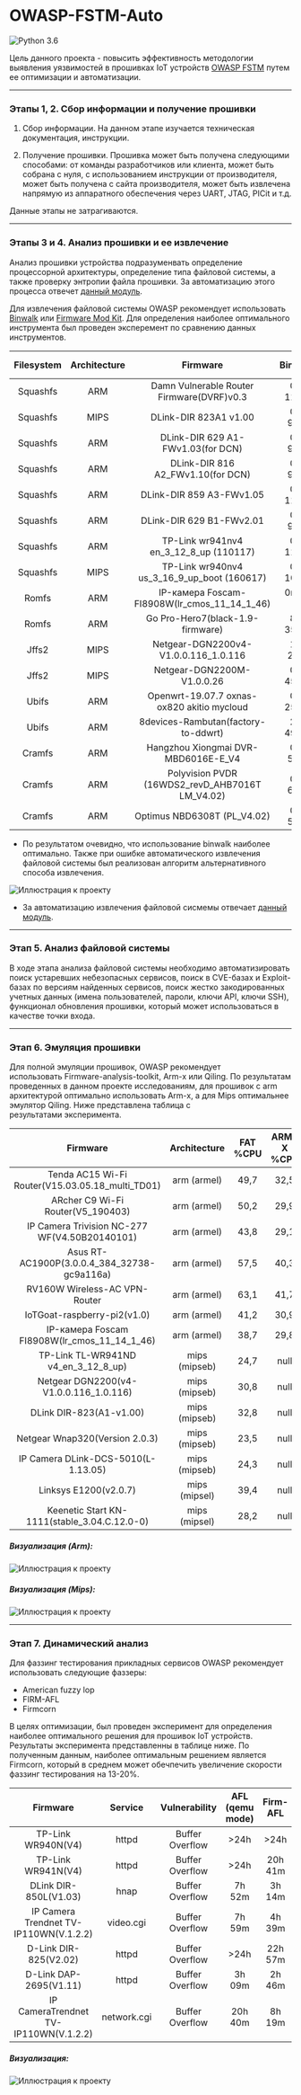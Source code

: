 # OWASP-FSTM-Auto
![Python 3.6](https://img.shields.io/badge/python-3.6-green.svg?style=plastic)

Цель данного проекта - повысить эффективность методологии выявления уязвимостей в прошивках IoT устройств [OWASP FSTM](https://scriptingxss.gitbook.io/firmware-security-testing-methodology/) путем ее оптимизации и автоматизации.

---
### Этапы 1, 2. Сбор информации и получение прошивки
1. Сбор информации. На данном этапе изучается техническая документация, инструкции.

2. Получение прошивки. Прошивка может быть получена следующими способами: от команды разработчиков или клиента, может быть собрана с нуля, с использованием инструкции от производителя, может быть получена  с сайта производителя, может быть извлечена напрямую из аппаратного обеспечения через UART, JTAG, PICit и т.д. 

Данные этапы не затрагиваются.

---
### Этапы 3 и 4. Анализ прошивки и ее извлечение

Анализ прошивки устройства подразуменвать определение процессорной архитектуры, определение типа файловой системы, а также проверку энтропии файла прошивки. За автоматизацию этого процесса отвечет [данный модуль](https://github.com/mrTavas/owasp-fstm-auto/blob/main/stage3_Analyzing_firmware.py).

Для извлечения файловой системы OWASP рекомендует использовать [Binwalk](https://github.com/ReFirmLabs/binwalk) или [Firmware Mod Kit](https://github.com/rampageX/firmware-mod-kit/wiki). Для определения наиболее оптимального инструмента был проведен эксперемент по сравнению данных инструментов.


| Filesystem     | Architecture |        Firmware                                    |  Binwalk |Firmware mod kit |
|:--------------:|:------------:|:--------------------------------------------------:|:--------:|:---------------:|
|Squashfs        | ARM          |Damn Vulnerable Router Firmware(DVRF)v0.3           | 0m 11,2s | 0m 33,8s
|Squashfs        | MIPS         |DLink-DIR 823A1 v1.00                               | 0m 9,8s  | 0m 20,9s
|Squashfs        | ARM          | DLink-DIR 629 A1-FWv1.03(for DCN)                  | 0m 9,7s  | 0m 10,9s
|Squashfs        | ARM          | DLink-DIR 816 A2_FWv1.10(for DCN)                  | 0m 9,2s  | 0m 10,9s
|Squashfs        | ARM          | DLink-DIR 859 A3-FWv1.05                           | 0m 11,5s | 0m 13,1s
|Squashfs        | ARM          | DLink-DIR 629 B1-FWv2.01                           | 0m 9,9s  | 0m 13,1s
|Squashfs        | ARM          | TP-Link wr941nv4 en_3_12_8_up (110117)             | 0m 11,2s | 0m 28,1s
|Squashfs        | MIPS         | TP-Link wr940nv4 us_3_16_9_up_boot (160617)        | 0m 10,1s |0m 19,1s
|Romfs           | ARM          | IP-камера Foscam-FI8908W(lr_cmos_11_14_1_46)       | 0m 9, 2s | No supported
|Romfs           | ARM          | Go Pro-Hero7(black-1.9-firmware)                   | 8m 35,6s | No supported
|Jffs2           | MIPS         | Netgear-DGN2200v4-V1.0.0.116_1.0.116               | 1m 2,9s  | 1m 17,9s
|Jffs2           | MIPS         | Netgear-DGN2200M-V1.0.0.26                         | 0m 45,1s | 0m 49,8s
|Ubifs           | ARM          | Openwrt-19.07.7 oxnas-ox820 akitio mycloud         | 0m 25,5s | No supported
|Ubifs           | ARM          | 8devices-Rambutan(factory-to-ddwrt)                | 2m 49,5s | No supported
|Cramfs          | ARM          | Hangzhou Xiongmai DVR-MBD6016E-E_V4                | 0m 5,7s  | 0m 14,6s
|Cramfs          | ARM          | Polyvision PVDR (16WDS2_revD_AHB7016T LM_V4.02)    | 0m 6,1s  | 0m 14,9s
|Cramfs          | ARM          | Optimus NBD6308T (PL_V4.02)                        | 0m 5,6s  | 0m 14,4s

- По результатом очевидно, что использование binwalk наиболее оптимально. Также при ошибке автоматического извлечения файловой системы был реализован алгоритм альтернативного способа извлечения.

![Иллюстрация к проекту](https://github.com/mrTavas/owasp-fstm-auto/blob/main/artwork/Extr-filesys.png?raw=true)

- За автоматизацию извлечения файловой сисмемы отвечает [данный модуль](https://github.com/mrTavas/owasp-fstm-auto/blob/main/stage4_Extracting_filesystem.py). 

---
### Этап 5. Анализ файловой системы

В ходе этапа анализа файловой системы необходимо автоматизировать поиск устаревших небезопасных сервисов, поиск в CVE-базах и Exploit-базах по версиям найденных сервисов, поиск жестко закодированных учетных данных (имена пользователей, пароли, ключи API, ключи SSH), функционал обновления прошивки, который может использоваться в качестве точки входа.

---
### Этап 6. Эмуляция прошивки

Для полной эмуляции прошивок, OWASP рекомендует использовать Firmware-analysis-toolkit, Arm-x или Qiling. По результатам проведенных в данном проекте исследованиям, для прошивок с arm архитектурой оптимально использовать Arm-x, а для Mips оптимальнее эмулятор Qiling. Ниже представлена таблица с результатами эксперимента.

| Firmware       | Architecture |        FAT %CPU  |  ARM-X %CPU | Qiling %CPU |
|:--------------:|:------------:|:----------------:|:-----------:|:---------------:|
| Tenda AC15 Wi-Fi Router(V15.03.05.18_multi_TD01) | arm (armel) | 49,7 | 32,5 | 49,6
| ARcher C9 Wi-Fi Router(V5_190403) | arm (armel) | 50,2 | 29,9 | 48,7
| IP Camera Trivision NC-277 WF(V4.50B20140101) | arm (armel) | 43,8 | 29,1 | 44,9
| Asus RT-AC1900P(3.0.0.4_384_32738-gc9a116a) | arm (armel) | 57,5 | 40,3 | 58,4
| RV160W Wireless-AC VPN-Router | arm (armel) | 63,1 | 41,7 | 64
| IoTGoat-raspberry-pi2(v1.0) | arm (armel) | 41,2 | 30,9 | 40,3
| IP-камера Foscam FI8908W(lr_cmos_11_14_1_46) | arm (armel) | 38,7 | 29,8 | 38
| TP-Link TL-WR941ND v4_en_3_12_8_up) | mips (mipseb) | 24,7 | null | 25,9
| Netgear DGN2200(v4-V1.0.0.116_1.0.116) | mips (mipseb) | 30,8 | null | 29,3
| DLink DIR-823(A1-v1.00) | mips (mipseb) | 32,8 | null | 30,6
| Netgear Wnap320(Version 2.0.3) | mips (mipseb) | 23,5 | null | 20,4
| IP Camera DLink-DCS-5010(L-1.13.05) | mips (mipseb) | 24,3 | null | 20,1
| Linksys E1200(v2.0.7) | mips (mipsel) | 39,4 | null | 38,9
| Keenetic Start KN-1111(stable_3.04.C.12.0-0) | mips (mipsel) | 28,2 | null | 26,8

##### Визуализация (Arm):
![Иллюстрация к проекту](https://github.com/mrTavas/owasp-fstm-auto/blob/main/artwork/Emul-Arm.png?raw=true)
##### Визуализация (Mips):
![Иллюстрация к проекту](https://github.com/mrTavas/owasp-fstm-auto/blob/main/artwork/Emul-Mips.png?raw=true)

---
### Этап 7. Динамический анализ

Для фаззинг тестирования прикладных сервисов OWASP рекомендует использовать следующие фаззеры:
- American fuzzy lop
- FIRM-AFL
- Firmcorn

В целях оптимизации, был проведен эксперимент для определения наиболее оптимального решения для прошивок IoT устройств. Результаты эксперимента представленны в таблице ниже. По полученным данным, наиболее оптимальным решением является Firmcorn, который в среднем может обечпечить увеличение скорости фаззинг тестирования на 13-20%.

| Firmware       | Service      |   Vulnerability  |  AFL (qemu mode) | Firm-AFL | Firmcorn
|:--------------:|:------------:|:----------------:|:-----------:|:---------------:|:------:|
| TP-Link WR940N(V4) | httpd | Buffer Overflow | >24h | >24h | 7h 31m
| TP-Link WR941N(V4) | httpd | Buffer Overflow | >24h | 20h 41m | 8h 05m
| DLink DIR-850L(V1.03) | hnap | Buffer Overflow | 7h 52m | 3h 14m | 2h 33m
| IP Camera Trendnet TV-IP110WN(V.1.2.2) | video.cgi | Buffer Overflow | 7h 59m | 4h 39m | 4h 28m
| D-Link DIR-825(V2.02) | httpd | Buffer Overflow | >24h | 22h 57m | 18h 44m
| D-Link DAP-2695(V1.11) | httpd | Buffer Overflow | 3h 09m | 2h 46m | 3h 17m
| IP CameraTrendnet TV-IP110WN(V.1.2.2) | network.cgi | Buffer Overflow | 20h 40m | 8h 19m | 7h 50m


##### Визуализация:
![Иллюстрация к проекту](https://github.com/mrTavas/owasp-fstm-auto/blob/main/artwork/Dyn-Fuzzers.png?raw=true)
